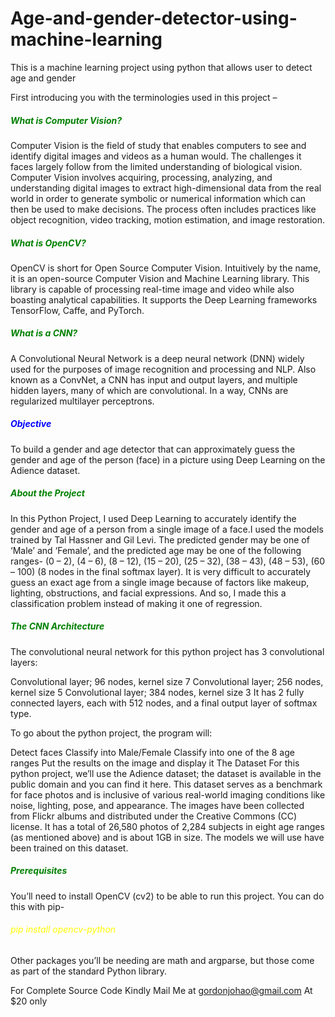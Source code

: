# Age-and-gender-detector-using-machine-learning
This is a machine learning project using python that allows user to detect age and gender

First introducing you with the terminologies used in this  project –

<h5 style="color:green">What is Computer Vision?</h5>
Computer Vision is the field of study that enables computers to see and identify digital images and videos as a human would. The challenges it faces largely follow from the limited understanding of biological vision. Computer Vision involves acquiring, processing, analyzing, and understanding digital images to extract high-dimensional data from the real world in order to generate symbolic or numerical information which can then be used to make decisions. The process often includes practices like object recognition, video tracking, motion estimation, and image restoration.

<h5 style="color:green">What is OpenCV?</h5>
OpenCV is short for Open Source Computer Vision. Intuitively by the name, it is an open-source Computer Vision and Machine Learning library. This library is capable of processing real-time image and video while also boasting analytical capabilities. It supports the Deep Learning frameworks TensorFlow, Caffe, and PyTorch.

<h5 style="color:green">What is a CNN?</h5>
A Convolutional Neural Network is a deep neural network (DNN) widely used for the purposes of image recognition and processing and NLP. Also known as a ConvNet, a CNN has input and output layers, and multiple hidden layers, many of which are convolutional. In a way, CNNs are regularized multilayer perceptrons.

<h5 style="color:blue">Objective</h5>
To build a gender and age detector that can approximately guess the gender and age of the person (face) in a picture using Deep Learning on the Adience dataset.

<h5 style="color:green">About the Project</h5>
In this Python Project, I used Deep Learning to accurately identify the gender and age of a person from a single image of a face.I used the models trained by Tal Hassner and Gil Levi. The predicted gender may be one of ‘Male’ and ‘Female’, and the predicted age may be one of the following ranges- (0 – 2), (4 – 6), (8 – 12), (15 – 20), (25 – 32), (38 – 43), (48 – 53), (60 – 100) (8 nodes in the final softmax layer). It is very difficult to accurately guess an exact age from a single image because of factors like makeup, lighting, obstructions, and facial expressions. And so, I made this a classification problem instead of making it one of regression.

<h5 style="color:green">The CNN Architecture</h5>
The convolutional neural network for this python project has 3 convolutional layers:

Convolutional layer; 96 nodes, kernel size 7
Convolutional layer; 256 nodes, kernel size 5
Convolutional layer; 384 nodes, kernel size 3
It has 2 fully connected layers, each with 512 nodes, and a final output layer of softmax type.

To go about the python project, the program will:

Detect faces
Classify into Male/Female
Classify into one of the 8 age ranges
Put the results on the image and display it
The Dataset
For this python project, we’ll use the Adience dataset; the dataset is available in the public domain and you can find it here. This dataset serves as a benchmark for face photos and is inclusive of various real-world imaging conditions like noise, lighting, pose, and appearance. The images have been collected from Flickr albums and distributed under the Creative Commons (CC) license. It has a total of 26,580 photos of 2,284 subjects in eight age ranges (as mentioned above) and is about 1GB in size. The models we will use have been trained on this dataset.

<h5 style="color:green">Prerequisites</h5>
You’ll need to install OpenCV (cv2) to be able to run this project. You can do this with pip-

<h6 style="color:yellow">pip install opencv-python</h6>
Other packages you’ll be needing are math and argparse, but those come as part of the standard Python library.
<p>For Complete Source Code Kindly Mail Me at <a href="mailto:gordonjohao@gmail.com">gordonjohao@gmail.com</a> At $20 only</p>
